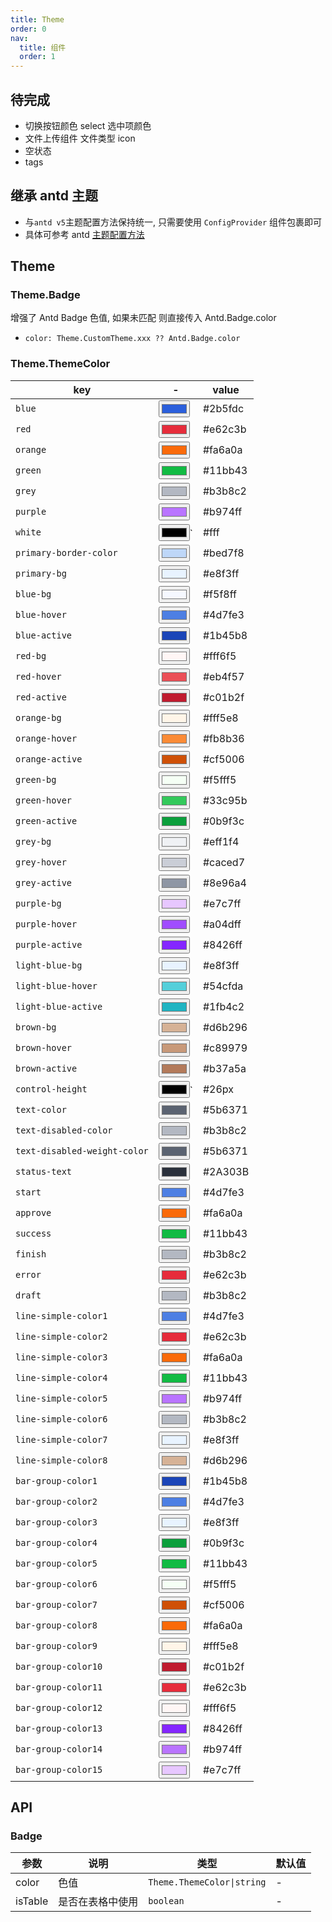 ```yaml
---
title: Theme
order: 0
nav:
  title: 组件
  order: 1
---
```


## 待完成

- 切换按钮颜色 select 选中项颜色
- 文件上传组件 文件类型 icon
- 空状态
- tags

## 继承 antd 主题

- 与`antd v5`主题配置方法保持统一, 只需要使用 `ConfigProvider` 组件包裹即可
- 具体可参考 antd [主题配置方法](https://ant-design.antgroup.com/docs/react/customize-theme-cn)

<code src="./demo/index.tsx"></code>

## Theme

### Theme.Badge

增强了 Antd Badge 色值, 如果未匹配 则直接传入 Antd.Badge.color

- `color: Theme.CustomTheme.xxx ?? Antd.Badge.color`

<code src='./demo/badge.tsx'></code>

### Theme.ThemeColor

| key                          | -                                      | value   |
| ---------------------------- | -------------------------------------- | ------- |
| `blue`                       | <input type="color" value="#2b5fdc" /> | #2b5fdc |
| `red`                        | <input type="color" value="#e62c3b" /> | #e62c3b |
| `orange`                     | <input type="color" value="#fa6a0a" /> | #fa6a0a |
| `green`                      | <input type="color" value="#11bb43" /> | #11bb43 |
| `grey`                       | <input type="color" value="#b3b8c2" /> | #b3b8c2 |
| `purple`                     | <input type="color" value="#b974ff" /> | #b974ff |
| `white`                      | <input type="color" value="#fff" />`   | #fff    |
| `primary-border-color`       | <input type="color" value="#bed7f8" /> | #bed7f8 |
| `primary-bg`                 | <input type="color" value="#e8f3ff" /> | #e8f3ff |
| `blue-bg`                    | <input type="color" value="#f5f8ff" /> | #f5f8ff |
| `blue-hover`                 | <input type="color" value="#4d7fe3" /> | #4d7fe3 |
| `blue-active`                | <input type="color" value="#1b45b8" /> | #1b45b8 |
| `red-bg`                     | <input type="color" value="#fff6f5" /> | #fff6f5 |
| `red-hover`                  | <input type="color" value="#eb4f57" /> | #eb4f57 |
| `red-active`                 | <input type="color" value="#c01b2f" /> | #c01b2f |
| `orange-bg`                  | <input type="color" value="#fff5e8" /> | #fff5e8 |
| `orange-hover`               | <input type="color" value="#fb8b36" /> | #fb8b36 |
| `orange-active`              | <input type="color" value="#cf5006" /> | #cf5006 |
| `green-bg`                   | <input type="color" value="#f5fff5" /> | #f5fff5 |
| `green-hover`                | <input type="color" value="#33c95b" /> | #33c95b |
| `green-active`               | <input type="color" value="#0b9f3c" /> | #0b9f3c |
| `grey-bg`                    | <input type="color" value="#eff1f4" /> | #eff1f4 |
| `grey-hover`                 | <input type="color" value="#caced7" /> | #caced7 |
| `grey-active`                | <input type="color" value="#8e96a4" /> | #8e96a4 |
| `purple-bg`                  | <input type="color" value="#e7c7ff" /> | #e7c7ff |
| `purple-hover`               | <input type="color" value="#a04dff" /> | #a04dff |
| `purple-active`              | <input type="color" value="#8426ff" /> | #8426ff |
| `light-blue-bg`              | <input type="color" value="#e8f3ff" /> | #e8f3ff |
| `light-blue-hover`           | <input type="color" value="#54cfda" /> | #54cfda |
| `light-blue-active`          | <input type="color" value="#1fb4c2" /> | #1fb4c2 |
| `brown-bg`                   | <input type="color" value="#d6b296" /> | #d6b296 |
| `brown-hover`                | <input type="color" value="#c89979" /> | #c89979 |
| `brown-active`               | <input type="color" value="#b37a5a" /> | #b37a5a |
| `control-height`             | <input type="color" value="#26px" />`  | #26px   |
| `text-color`                 | <input type="color" value="#5b6371" /> | #5b6371 |
| `text-disabled-color`        | <input type="color" value="#b3b8c2" /> | #b3b8c2 |
| `text-disabled-weight-color` | <input type="color" value="#5b6371" /> | #5b6371 |
| `status-text`                | <input type="color" value="#2A303B" /> | #2A303B |
| `start`                      | <input type="color" value="#4d7fe3" /> | #4d7fe3 |
| `approve`                    | <input type="color" value="#fa6a0a" /> | #fa6a0a |
| `success`                    | <input type="color" value="#11bb43" /> | #11bb43 |
| `finish`                     | <input type="color" value="#b3b8c2" /> | #b3b8c2 |
| `error`                      | <input type="color" value="#e62c3b" /> | #e62c3b |
| `draft`                      | <input type="color" value="#b3b8c2" /> | #b3b8c2 |
| `line-simple-color1`         | <input type="color" value="#4d7fe3" /> | #4d7fe3 |
| `line-simple-color2`         | <input type="color" value="#e62c3b" /> | #e62c3b |
| `line-simple-color3`         | <input type="color" value="#fa6a0a" /> | #fa6a0a |
| `line-simple-color4`         | <input type="color" value="#11bb43" /> | #11bb43 |
| `line-simple-color5`         | <input type="color" value="#b974ff" /> | #b974ff |
| `line-simple-color6`         | <input type="color" value="#b3b8c2" /> | #b3b8c2 |
| `line-simple-color7`         | <input type="color" value="#e8f3ff" /> | #e8f3ff |
| `line-simple-color8`         | <input type="color" value="#d6b296" /> | #d6b296 |
| `bar-group-color1`           | <input type="color" value="#1b45b8" /> | #1b45b8 |
| `bar-group-color2`           | <input type="color" value="#4d7fe3" /> | #4d7fe3 |
| `bar-group-color3`           | <input type="color" value="#e8f3ff" /> | #e8f3ff |
| `bar-group-color4`           | <input type="color" value="#0b9f3c" /> | #0b9f3c |
| `bar-group-color5`           | <input type="color" value="#11bb43" /> | #11bb43 |
| `bar-group-color6`           | <input type="color" value="#f5fff5" /> | #f5fff5 |
| `bar-group-color7`           | <input type="color" value="#cf5006" /> | #cf5006 |
| `bar-group-color8`           | <input type="color" value="#fa6a0a" /> | #fa6a0a |
| `bar-group-color9`           | <input type="color" value="#fff5e8" /> | #fff5e8 |
| `bar-group-color10`          | <input type="color" value="#c01b2f" /> | #c01b2f |
| `bar-group-color11`          | <input type="color" value="#e62c3b" /> | #e62c3b |
| `bar-group-color12`          | <input type="color" value="#fff6f5" /> | #fff6f5 |
| `bar-group-color13`          | <input type="color" value="#8426ff" /> | #8426ff |
| `bar-group-color14`          | <input type="color" value="#b974ff" /> | #b974ff |
| `bar-group-color15`          | <input type="color" value="#e7c7ff" /> | #e7c7ff |

## API

### Badge

| 参数    | 说明             | 类型                       | 默认值 |
| ------- | ---------------- | -------------------------- | ------ |
| color   | 色值             | `Theme.ThemeColor\|string` | -      |
| isTable | 是否在表格中使用 | `boolean`                  | -      |
